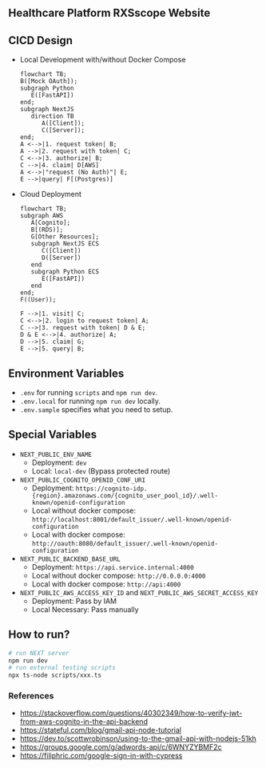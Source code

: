 ## Healthcare Platform RXSscope Website

## CICD Design

- Local Development with/without Docker Compose
  ```mermaid
  flowchart TB;
  B([Mock OAuth]);
  subgraph Python
     E([FastAPI])
  end;
  subgraph NextJS
     direction TB
        A([Client]);
        C([Server]);
  end;
  A <-->|1. request token| B;
  A -->|2. request with token| C;
  C <-->|3. authorize| B;
  C -->|4. claim| D[AWS]
  A <-->|"request (No Auth)"| E;
  E -->|query| F[(Postgres)]
  ```
- Cloud Deployment

  ```mermaid
  flowchart TB;
  subgraph AWS
     A[Cognito];
     B[(RDS)];
     G[Other Resources];
     subgraph NextJS ECS
        C([Client])
        D([Server])
     end
     subgraph Python ECS
        E([FastAPI])
     end
  end;
  F((User));

  F -->|1. visit| C;
  C <-->|2. login to request token| A;
  C -->|3. request with token| D & E;
  D & E <-->|4. authorize| A;
  D -->|5. claim| G;
  E -->|5. query| B;
  ```

## Environment Variables

- `.env` for running `scripts` and `npm run dev`.
- `.env.local` for running `npm run dev` locally.
- `.env.sample` specifies what you need to setup.

## Special Variables

- `NEXT_PUBLIC_ENV_NAME`
  - Deployment: `dev`
  - Local: `local-dev` (Bypass protected route)
- `NEXT_PUBLIC_COGNITO_OPENID_CONF_URI`
  - Deployment: `https://cognito-idp.{region}.amazonaws.com/{cognito_user_pool_id}/.well-known/openid-configuration`
  - Local without docker compose: `http://localhost:8001/default_issuer/.well-known/openid-configuration`
  - Local with docker compose: `http://oauth:8080/default_issuer/.well-known/openid-configuration`
- `NEXT_PUBLIC_BACKEND_BASE_URL`
  - Deployment: `https://api.service.internal:4000`
  - Local without docker compose: `http://0.0.0.0:4000`
  - Local with docker compose: `http://api:4000`
- `NEXT_PUBLIC_AWS_ACCESS_KEY_ID` and `NEXT_PUBLIC_AWS_SECRET_ACCESS_KEY`
  - Deployment: Pass by IAM
  - Local Necessary: Pass manually

## How to run?

```bash
# run NEXT server
npm run dev
# run external testing scripts
npx ts-node scripts/xxx.ts
```

### References

- https://stackoverflow.com/questions/40302349/how-to-verify-jwt-from-aws-cognito-in-the-api-backend
- https://stateful.com/blog/gmail-api-node-tutorial
- https://dev.to/scottwrobinson/using-to-the-gmail-api-with-nodejs-51kh
- https://groups.google.com/g/adwords-api/c/6WNYZYBMF2c
- https://filiphric.com/google-sign-in-with-cypress
